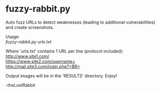 # fuzzy-rabbit.py
Auto fuzz URLs to detect weaknesses (leading to additional vulnerabilities) and create screenshots.

Usage:<BR>
<I>fuzzy-rabbit.py urls.txt</I>

Where 'urls.txt' contains 1 URL per line (protocol included):
http://www.site1.com/<BR>
https://www.site2.com/username=<BR>
http://mail.site3.com/login.php?<BR>

Output images will be in the 'RESULTS' directory. Enjoy!

-theLostRabbit


